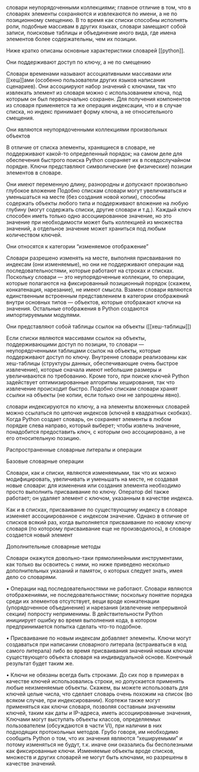 словари неупорядоченными коллекциями; главное отличие в том, что в словарях элементы сохраняются и извлекаются по имени, а не по позиционному смещению. В то время как списки способны исполнять роли, подобные массивам в других языках, словари замещают собой записи, поисковые таблицы и объединение иного вида, где имена элементов более содержательны, чем их позиции.

Ниже кратко описаны основные характеристики словарей [[python]]. 

Они поддерживают доступ по ключу, а не по смещению 

Словари временами называют ассоциативными массивами или [[хеш]]ами (особенно пользователи других языков написания сценариев). Они ассоциируют набор значений с ключами, так что извлекать элемент из словаря можно с использованием ключа, под которым он был первоначально сохранен. Для получения компонентов из словаря применяется та же операция индексации, что и в случае списка, но индекс принимает форму ключа, а не относительного смещения. 

Они являются неупорядоченными коллекциями произвольных объектов 

В отличие от списка элементы, хранящиеся в словаре, не поддерживают какой-то определенный порядок; на самом деле для обеспечения быстрого поиска Python сохраняет их в псевдослучайном порядке. Ключи представляют символические (не физические) позиции элементов в словаре. 

Они имеют переменную длину, разнородны и допускают произвольно глубокое вложение Подобно спискам словари могут увеличиваться и уменьшаться на месте (без создания новой копии), способны содержать объекты любого типа и поддерживают вложение на любую глубину (могут содержать списки, другие словари и т.д.). Каждый ключ способен иметь только одно ассоциированное значение, но это значение при необходимости может быть коллекцией из множества значений, а отдельное значение может храниться под любым количеством ключей. 

Они относятся к категории “изменяемое отображение” 

Словари разрешено изменять на месте, выполняя присваивания по индексам (они изменяемые), но они не поддерживают операции над последовательностями, которые работают на строках и списках. Поскольку словари — это неупорядоченные коллекции, то операции, которые полагаются на фиксированный позиционный порядок (скажем, конкатенация, нарезание), не имеют смысла. Взамен словари являются единственным встроенным представлением в категории отображений внутри основных типов — объектов, которые отображают ключи на значения. Остальные отображения в Python создаются импортируемыми модулями. 

Они представляют собой таблицы ссылок на объекты ([[хеш-таблицы]]) 

Если списки являются массивами ссылок на объекты, поддерживающими доступ по позиции, то словари — неупорядоченными таблицами ссылок на объекты, которые поддерживают доступ по ключу. Внутренне словари реализованы как хеш-таблицы (структуры данных, обеспечивающие очень быстрое извлечение), которые сначала имеют небольшие размеры и увеличиваются по требованию. Кроме того, при поиске ключей Python задействует оптимизированные алгоритмы хеширования, так что извлечение происходит быстро. Подобно спискам словари хранят ссылки на объекты (не копии, если только они не запрошены явно).

словари индексируются по ключу, а на элементы вложенных словарей можно ссылаться по цепочке индексов (ключей в квадратных скобках). Когда Python создает словарь, он сохраняет элементы в любом порядке слева направо, который выберет; чтобы извлечь значение, понадобится предоставить ключ, с которым оно ассоциировано, а не его относительную позицию.

Распространенные словарные литералы и операции

Базовые словарные операции

Словари, как и списки, являются изменяемыми, так что их можно модифицировать, увеличивать и уменьшать на месте, не создавая новые словари: для изменения или создания элемента необходимо просто выполнить присваивание по ключу. Оператор del также работает; он удаляет элемент с ключом, указанным в качестве индекса.

Как и в списках, присваивание по существующему индексу в словаре изменяет ассоциированное с индексом значение. Однако в отличие от списков всякий раз, когда выполняется присваивание по новому ключу словаря (по которому присваивание еще не производилось), в словаре создается новый элемент

Дополнительные словарные методы

Словари окажутся довольно-таки прямолинейными инструментами, как только вы освоитесь с ними, но ниже приведено несколько дополнительных указаний и памяток, о которых следует знать, имея дело со словарями. 

• Операции над последовательностями не работают. Словари являются отображениями, не последовательностями; поскольку понятие порядка среди их элементов отсутствует, вещи вроде конкатенации (упорядоченное объединение) и нарезания (извлечение непрерывной секции) попросту неприменимы. В действительности Python инициирует ошибку во время выполнения кода, в котором предпринимается попытка сделать что-то подобное. 

• Присваивание по новым индексам добавляет элементы. Ключи могут создаваться при написании словарного литерала (встраиваться в код самого литерала) либо во время присваивания значений новым ключам существующего объекта словаря на индивидуальной основе. Конечный результат будет таким же. 

• Ключи не обязаны всегда быть строками. До сих пор в примерах в качестве ключей использовались строки, но допускается применять любые неизменяемые объекты. Скажем, вы можете использовать для ключей целые числа, что сделает словарь очень похожим на список (во всяком случае, при индексировании). Кортежи также могут применяться как ключи словаря, позволяя составным значениям ключей, таким как даты и IP-адреса, иметь ассоциированные значения, Ключами могут выступать объекты классов, определяемых пользователем (обсуждаются в части VI), при наличии в них подходящих протокольных методов. Грубо говоря, им необходимо сообщить Python о том, что их значения являются “хешируемыми” и потому изменяться не будут, т.к. иначе они оказались бы бесполезными как фиксированные ключи. Изменяемые объекты вроде списков, множеств и других словарей не могут быть ключами, но разрешены в качестве значений. 